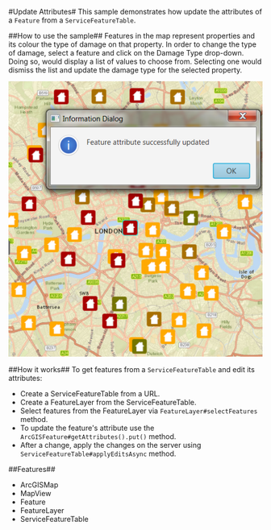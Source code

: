 #Update Attributes#
This sample demonstrates how update the attributes of a `Feature` from a `ServiceFeatureTable`.

##How to use the sample##
Features in the map represent properties and its colour the type of damage on that property. In order to change the type of damage, select a feature and click on the Damage Type drop-down. Doing so, would display a list of values to choose from. Selecting one would dismiss the list and update the damage type for the selected property. 

![](UpdateAttributes.png)

##How it works##
To get features from a `ServiceFeatureTable` and edit its attributes:

- Create a ServiceFeatureTable from a URL.
- Create a FeatureLayer from the ServiceFeatureTable.
- Select features from the FeatureLayer via `FeatureLayer#selectFeatures` method.
- To update the feature's attribute use the `ArcGISFeature#getAttributes().put()` method.
- After a change, apply the changes on the server using `ServiceFeatureTable#applyEditsAsync` method.

##Features##
- ArcGISMap
- MapView
- Feature
- FeatureLayer
- ServiceFeatureTable